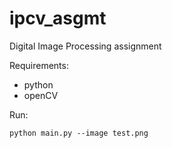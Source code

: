 # ipcv_asgmt
Digital Image Processing assignment

Requirements:
- python
- openCV

Run:
```
python main.py --image test.png
```

